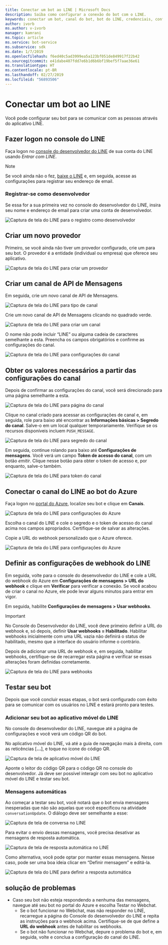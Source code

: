 ```yaml
---
title: Conectar um bot ao LINE | Microsoft Docs
description: Saiba como configurar a conexão do bot com o LINE.
keywords: conectar um bot, canal do bot, bot do LINE, credenciais, configurar, telefone
author: ivorb
ms.author: v-ivorb
manager: kamrani
ms.topic: article
ms.service: bot-service
ms.subservice: sdk
ms.date: 1/7/2019
ms.openlocfilehash: f6ed40c5ad3999ea5a123bf051de849917f22b42
ms.sourcegitcommit: e41dabe407fdd7e6b1d6b6bf19bef5f7aae36e61
ms.translationtype: HT
ms.contentlocale: pt-BR
ms.lasthandoff: 02/27/2019
ms.locfileid: "56893506"
---
```

# <a name="connect-a-bot-to-line"></a>Conectar um bot ao LINE

Você pode configurar seu bot para se comunicar com as pessoas através do aplicativo LINE.

## <a name="log-into-the-line-console"></a>Fazer logon no console do LINE

Faça logon no [console do desenvolvedor do LINE](https://developers.line.biz/console/register/messaging-api/provider/) de sua conta do LINE usando *Entrar com LINE*. 

> [!NOTE]
> Se você ainda não o fez, [baixe o LINE](https://line.me/) e, em seguida, acesse as configurações para registrar seu endereço de email.

### <a name="register-as-a-developer"></a>Registrar-se como desenvolvedor

Se essa for a sua primeira vez no console do desenvolvedor do LINE, insira seu nome e endereço de email para criar uma conta de desenvolvedor.

![Captura de tela do LINE para o registro como desenvolvedor](./media/channels/LINE-screenshot-1.png)

## <a name="create-a-new-provider"></a>Criar um novo provedor

Primeiro, se você ainda não tiver um provedor configurado, crie um para seu bot. O provedor é a entidade (individual ou empresa) que oferece seu aplicativo.

![Captura de tela do LINE para criar um provedor](./media/channels/LINE-screenshot-2.png)

## <a name="create-a-messaging-api-channel"></a>Criar um canal de API de Mensagens

Em seguida, crie um novo canal de API de Mensagens. 

![Captura de tela do LINE para tipo de canal](./media/channels/LINE-channel-type-selection.png)

Crie um novo canal de API de Mensagens clicando no quadrado verde.

![Captura de tela do LINE para criar um canal](./media/channels/LINE-create-channel.png)

O nome não pode incluir “LINE” ou alguma cadeia de caracteres semelhante a esta. Preencha os campos obrigatórios e confirme as configurações do canal.

![Captura de tela do LINE para configurações do canal](./media/channels/LINE-screenshot-4.png)

## <a name="get-necessary-values-from-your-channel-settings"></a>Obter os valores necessários a partir das configurações do canal

Depois de confirmar as configurações do canal, você será direcionado para uma página semelhante a esta.

![Captura de tela do LINE para página do canal](./media/channels/LINE-screenshot-5.png)

Clique no canal criado para acessar as configurações de canal e, em seguida, role para baixo até encontrar as **Informações básicas > Segredo do canal**. Salve-o em um local qualquer temporariamente. Verifique se os recursos disponíveis incluem `PUSH_MESSAGE`.

![Captura de tela do LINE para segredo do canal](./media/channels/LINE-screenshot-6.png)

Em seguida, continue rolando para baixo até **Configurações de mensagens**. Você verá um campo **Token de acesso do canal**, com um botão *emitir*. Clique nesse botão para obter o token de acesso e, por enquanto, salve-o também.

![Captura de tela do LINE para token do canal](./media/channels/LINE-screenshot-8.png)

## <a name="connect-your-line-channel-to-your-azure-bot"></a>Conectar o canal do LINE ao bot do Azure

Faça logon no [portal do Azure](https://portal.azure.com/), localize seu bot e clique em **Canais**. 

![Captura de tela do LINE para configurações do Azure](./media/channels/LINE-channel-setting-2.png)

Escolha o canal do LINE e cole o segredo e o token de acesso do canal acima nos campos apropriados. Certifique-se de salvar as alterações.

Copie a URL do webhook personalizado que o Azure oferece.

![Captura de tela do LINE para configurações do Azure](./media/channels/LINE-channel-setting-1.png)

## <a name="configure-line-webhook-settings"></a>Definir as configurações de webhook do LINE

Em seguida, volte para o console do desenvolvedor do LINE e cole a URL do webhook do Azure em **Configurações de mensagens > URL do webhook** e clique em **Verificar** para verificar a conexão. Se você acabou de criar o canal no Azure, ele pode levar alguns minutos para entrar em vigor.

Em seguida, habilite **Configurações de mensagens > Usar webhooks**.

> [!IMPORTANT]
> No Console do Desenvolvedor do LINE, você deve primeiro definir a URL do webhook e, só depois, definir **Usar webhooks = Habilitado**. Habilitar webhooks inicialmente com uma URL vazia não definirá o status de habilitado, mesmo que a interface do usuário informe o contrário.

Depois de adicionar uma URL de webhook e, em seguida, habilitar webhooks, certifique-se de recarregar esta página e verificar se essas alterações foram definidas corretamente.

![Captura de tela do LINE para webhooks](./media/channels/LINE-screenshot-9.png)

## <a name="test-your-bot"></a>Testar seu bot

Depois que você concluir essas etapas, o bot será configurado com êxito para se comunicar com os usuários no LINE e estará pronto para testes.

### <a name="add-your-bot-to-your-line-mobile-app"></a>Adicionar seu bot ao aplicativo móvel do LINE

No console do desenvolvedor do LINE, navegue até a página de configurações e você verá um código QR do bot. 

No aplicativo móvel do LINE, vá até a guia de navegação mais à direita, com as reticências [**...**], e toque no ícone do código QR. 

![Captura de tela de aplicativo móvel do LINE](./media/channels/LINE-screenshot-12.jpg)

Aponte o leitor do código QR para o código QR no console do desenvolvedor. Já deve ser possível interagir com seu bot no aplicativo móvel do LINE e testar seu bot.

### <a name="automatic-messages"></a>Mensagens automáticas

Ao começar a testar seu bot, você notará que o bot envia mensagens inesperadas que não são aquelas que você especificou na atividade `conversationUpdate`.  O diálogo deve ser semelhante a esse:

![Captura de tela de conversa no LINE](./media/channels/LINE-screenshot-conversation.jpg)

Para evitar o envio dessas mensagens, você precisa desativar as mensagens de resposta automática.

![Captura de tela de resposta automática no LINE](./media/channels/LINE-screenshot-10.png)

Como alternativa, você pode optar por manter essas mensagens. Nesse caso, pode ser uma boa ideia clicar em “Definir mensagem” e editá-la.

![Captura de tela do LINE para definir a resposta automática](./media/channels/LINE-screenshot-11.png)

## <a name="troubleshooting"></a>solução de problemas

* Caso seu bot não esteja respondendo a nenhuma das mensagens, navegue até seu bot no portal do Azure e escolha Testar no Webchat.  
    * Se o bot funcionar no Webchat, mas não responder no LINE, recarregue a página do Console do desenvolvedor do LINE e repita as instruções para o webhook acima. Certifique-se de que define a **URL do webhook** antes de habilitar os webhooks.
    * Se o bot não funcionar no Webchat, depure o problema do bot e, em seguida, volte e conclua a configuração do canal do LINE.

